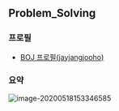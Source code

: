 ## Problem_Solving

### 프로필

-  [BOJ 프로필(jayjangjooho)](https://www.acmicpc.net/user/jayjangjooho)

### 요약

![image-20200518153346585](C:\Users\DELL\AppData\Roaming\Typora\typora-user-images\image-20200518153346585.png)
